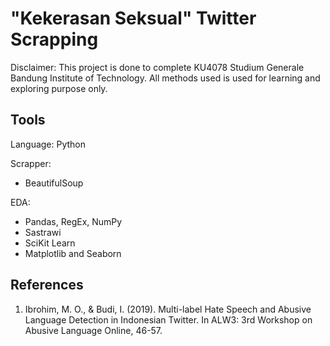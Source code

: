 # "Kekerasan Seksual" Twitter Scrapping
Disclaimer: This project is done to complete KU4078 Studium Generale Bandung Institute of Technology. All methods used is used for learning and exploring purpose only.

## Tools
Language: Python

Scrapper:
* BeautifulSoup

EDA:
* Pandas, RegEx, NumPy
* Sastrawi
* SciKit Learn
* Matplotlib and Seaborn

## References
1. Ibrohim, M. O., & Budi, I. (2019). Multi-label Hate Speech and Abusive Language Detection in Indonesian Twitter. In ALW3: 3rd Workshop on Abusive Language Online, 46-57.